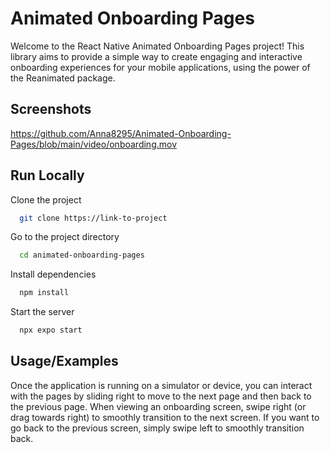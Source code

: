 # Animated Onboarding Pages

Welcome to the React Native Animated Onboarding Pages project! This library aims to provide a simple way to create engaging and interactive onboarding experiences for your mobile applications, using the power of the Reanimated package.


## Screenshots

https://github.com/Anna8295/Animated-Onboarding-Pages/blob/main/video/onboarding.mov


## Run Locally

Clone the project

```bash
  git clone https://link-to-project
```

Go to the project directory

```bash
  cd animated-onboarding-pages
```

Install dependencies

```bash
  npm install
```

Start the server

```bash
  npx expo start
```

## Usage/Examples

Once the application is running on a simulator or device, you can interact with the pages by sliding right to move to the next page and then back to the previous page.
When viewing an onboarding screen, swipe right (or drag towards right) to smoothly transition to the next screen. If you want to go back to the previous screen, simply swipe left to smoothly transition back.
